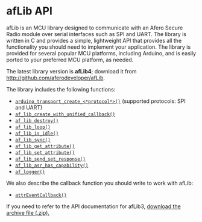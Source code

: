# afLib API

afLib is an MCU library designed to communicate with an Afero Secure Radio module over serial interfaces such as SPI and UART. The library is written in C and provides a simple, lightweight API that provides all the functionality you should need to implement your application. The library is provided for several popular MCU platforms, including Arduino, and is easily ported to your preferred MCU platform, as needed.

The latest library version is **afLib4**; download it from http://github.com/aferodeveloper/afLib.

The library includes the following functions:

- [`arduino_transport_create_<*protocol*>()`](/afLibLifecycle#Func-transport-create) (supported protocols: SPI and UART)
- [`af_lib_create_with_unified_callback()`](/afLibLifecycle#Func-afLib-unified)
- [`af_lib_destroy()`](/afLibLifecycle#Func-af_destroy)
- [`af_lib_loop()`](/afLibLoop#Func-af_loop)
- [`af_lib_is_idle()`](/afLibLoop#Func-af_is_idle)
- [`af_lib_sync()`](/afLibLoop#Func-af_sync)
- [`af_lib_get_attribute()`](/afLibAttributes#Func-getAttribute)
- [`af_lib_set_attribute()`](/afLibAttributes#Func-setAttribute)
- [`af_lib_send_set_response()`](/afLibCallbacks#Func-sendSetResponse)
- [`af_lib_asr_has_capability()`](/afLibCapabilities#Func-af_has_capability)
- [`af_logger()`](/afLibLogging)

We also describe the callback function you should write to work with afLib:

- [`attrEventCallback()`](/afLibCallbacks#Func-attrEventCallback)

If you need to refer to the API documentation for afLib3, [download the archive file (.zip).](/files/afLib3-DevDocs.zip)